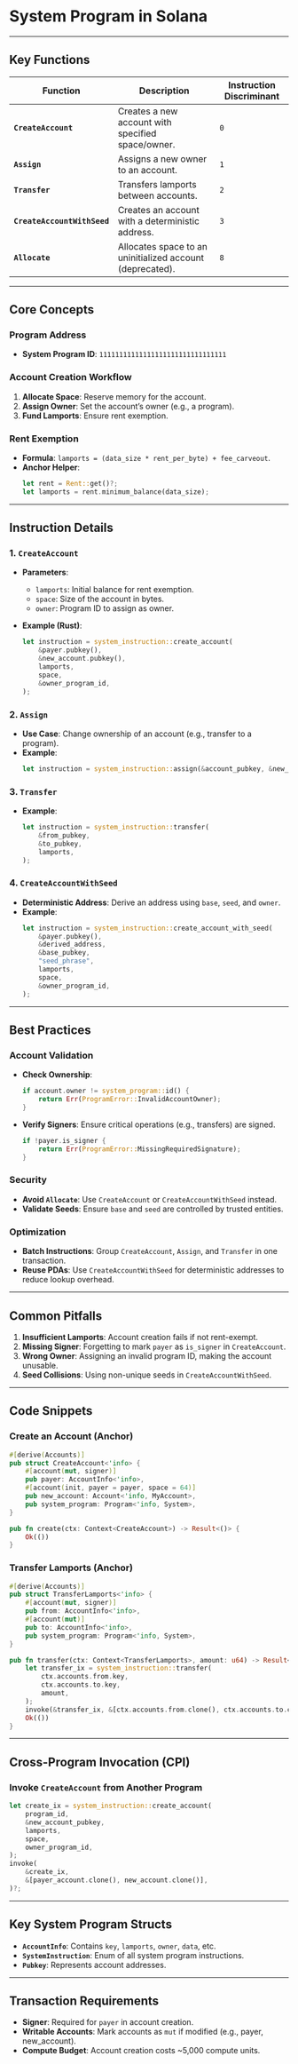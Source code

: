 # **System Program in Solana**  

---

## **Key Functions**  
| **Function** | **Description** | **Instruction Discriminant** |  
|--------------|-----------------|-----------------------------|  
| **`CreateAccount`** | Creates a new account with specified space/owner. | `0` |  
| **`Assign`** | Assigns a new owner to an account. | `1` |  
| **`Transfer`** | Transfers lamports between accounts. | `2` |  
| **`CreateAccountWithSeed`** | Creates an account with a deterministic address. | `3` |  
| **`Allocate`** | Allocates space to an uninitialized account (deprecated). | `8` |  

---

## **Core Concepts**  
### **Program Address**  
- **System Program ID**: `11111111111111111111111111111111`  

### **Account Creation Workflow**  
1. **Allocate Space**: Reserve memory for the account.  
2. **Assign Owner**: Set the account’s owner (e.g., a program).  
3. **Fund Lamports**: Ensure rent exemption.  

### **Rent Exemption**  
- **Formula**: `lamports = (data_size * rent_per_byte) + fee_carveout`.  
- **Anchor Helper**:  
  ```rust  
  let rent = Rent::get()?;  
  let lamports = rent.minimum_balance(data_size);  
  ```  

---

## **Instruction Details**  
### **1. `CreateAccount`**  
- **Parameters**:  
  - `lamports`: Initial balance for rent exemption.  
  - `space`: Size of the account in bytes.  
  - `owner`: Program ID to assign as owner.  

- **Example (Rust)**:  
  ```rust  
  let instruction = system_instruction::create_account(  
      &payer.pubkey(),  
      &new_account.pubkey(),  
      lamports,  
      space,  
      &owner_program_id,  
  );  
  ```  

### **2. `Assign`**  
- **Use Case**: Change ownership of an account (e.g., transfer to a program).  
- **Example**:  
  ```rust  
  let instruction = system_instruction::assign(&account_pubkey, &new_owner);  
  ```  

### **3. `Transfer`**  
- **Example**:  
  ```rust  
  let instruction = system_instruction::transfer(  
      &from_pubkey,  
      &to_pubkey,  
      lamports,  
  );  
  ```  

### **4. `CreateAccountWithSeed`**  
- **Deterministic Address**: Derive an address using `base`, `seed`, and `owner`.  
- **Example**:  
  ```rust  
  let instruction = system_instruction::create_account_with_seed(  
      &payer.pubkey(),  
      &derived_address,  
      &base_pubkey,  
      "seed_phrase",  
      lamports,  
      space,  
      &owner_program_id,  
  );  
  ```  

---

## **Best Practices**  
### **Account Validation**  
- **Check Ownership**:  
  ```rust  
  if account.owner != system_program::id() {  
      return Err(ProgramError::InvalidAccountOwner);  
  }  
  ```  
- **Verify Signers**: Ensure critical operations (e.g., transfers) are signed.  
  ```rust  
  if !payer.is_signer {  
      return Err(ProgramError::MissingRequiredSignature);  
  }  
  ```  

### **Security**  
- **Avoid `Allocate`**: Use `CreateAccount` or `CreateAccountWithSeed` instead.  
- **Validate Seeds**: Ensure `base` and `seed` are controlled by trusted entities.  

### **Optimization**  
- **Batch Instructions**: Group `CreateAccount`, `Assign`, and `Transfer` in one transaction.  
- **Reuse PDAs**: Use `CreateAccountWithSeed` for deterministic addresses to reduce lookup overhead.  

---

## **Common Pitfalls**  
1. **Insufficient Lamports**: Account creation fails if not rent-exempt.  
2. **Missing Signer**: Forgetting to mark `payer` as `is_signer` in `CreateAccount`.  
3. **Wrong Owner**: Assigning an invalid program ID, making the account unusable.  
4. **Seed Collisions**: Using non-unique seeds in `CreateAccountWithSeed`.  

---

## **Code Snippets**  
### **Create an Account (Anchor)**  
```rust  
#[derive(Accounts)]  
pub struct CreateAccount<'info> {  
    #[account(mut, signer)]  
    pub payer: AccountInfo<'info>,  
    #[account(init, payer = payer, space = 64)]  
    pub new_account: Account<'info, MyAccount>,  
    pub system_program: Program<'info, System>,  
}  

pub fn create(ctx: Context<CreateAccount>) -> Result<()> {  
    Ok(())  
}  
```  

### **Transfer Lamports (Anchor)**  
```rust  
#[derive(Accounts)]  
pub struct TransferLamports<'info> {  
    #[account(mut, signer)]  
    pub from: AccountInfo<'info>,  
    #[account(mut)]  
    pub to: AccountInfo<'info>,  
    pub system_program: Program<'info, System>,  
}  

pub fn transfer(ctx: Context<TransferLamports>, amount: u64) -> Result<()> {  
    let transfer_ix = system_instruction::transfer(  
        ctx.accounts.from.key,  
        ctx.accounts.to.key,  
        amount,  
    );  
    invoke(&transfer_ix, &[ctx.accounts.from.clone(), ctx.accounts.to.clone()])?;  
    Ok(())  
}  
```  

---

## **Cross-Program Invocation (CPI)**  
### **Invoke `CreateAccount` from Another Program**  
```rust  
let create_ix = system_instruction::create_account(  
    program_id,  
    &new_account_pubkey,  
    lamports,  
    space,  
    owner_program_id,  
);  
invoke(  
    &create_ix,  
    &[payer_account.clone(), new_account.clone()],  
)?;  
```  

---

## **Key System Program Structs**  
- **`AccountInfo`**: Contains `key`, `lamports`, `owner`, `data`, etc.  
- **`SystemInstruction`**: Enum of all system program instructions.  
- **`Pubkey`**: Represents account addresses.  

---

## **Transaction Requirements**  
- **Signer**: Required for `payer` in account creation.  
- **Writable Accounts**: Mark accounts as `mut` if modified (e.g., payer, new_account).  
- **Compute Budget**: Account creation costs ~5,000 compute units.